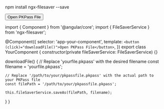 npm install ngx-filesaver --save


<a href="/path/to/your/pkpassfile.pkpass" download="yourfile.pkpass">
  <button>Open PKPass File</button>
</a>



import { Component } from '@angular/core';
import { FileSaverService } from 'ngx-filesaver';

@Component({
  selector: 'app-your-component',
  template: `
    <button (click)="downloadFile()">Open PKPass File</button>
  `,
})
export class YourComponent {
  constructor(private fileSaverService: FileSaverService) {}

  downloadFile() {
    // Replace 'yourfile.pkpass' with the desired filename
    const filename = 'yourfile.pkpass';

    // Replace '/path/to/your/pkpassfile.pkpass' with the actual path to your PKPass file
    const filePath = '/path/to/your/pkpassfile.pkpass';

    this.fileSaverService.saveAs(filePath, filename);
  }
}
